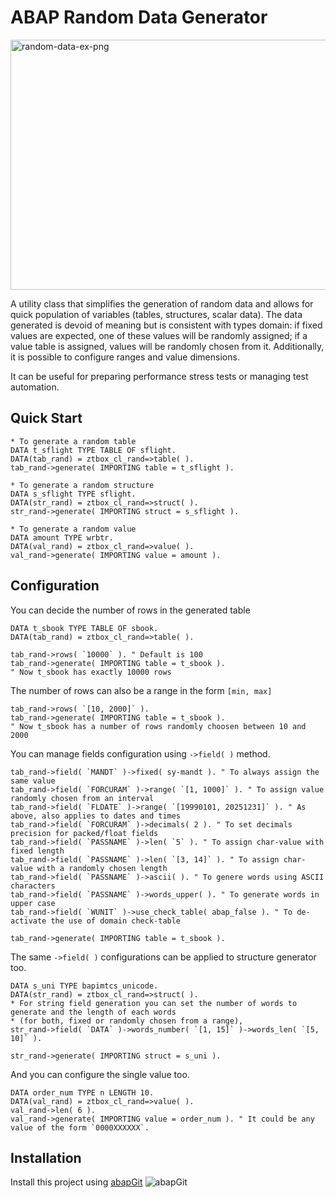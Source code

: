 # ABAP Random Data Generator

<img src="https://i.ibb.co/r3DVCdF/random-data-ex-png.jpg" alt="random-data-ex-png" width="800" height="400">

A utility class that simplifies the generation of random data and allows for quick population of variables (tables, structures, scalar data). 
The data generated is devoid of meaning but is consistent with types domain: if fixed values are expected, one of these values will be randomly assigned; if a value table is assigned, values will be randomly chosen from it. Additionally, it is possible to configure ranges and value dimensions. 

 It can be useful for preparing performance stress tests or managing test automation.
 
 ## Quick Start
 
 ```abap
 * To generate a random table
 DATA t_sflight TYPE TABLE OF sflight.
 DATA(tab_rand) = ztbox_cl_rand=>table( ).
 tab_rand->generate( IMPORTING table = t_sflight ).
 
 * To generate a random structure
 DATA s_sflight TYPE sflight.
 DATA(str_rand) = ztbox_cl_rand=>struct( ).
 str_rand->generate( IMPORTING struct = s_sflight ).
 
 * To generate a random value
 DATA amount TYPE wrbtr.
 DATA(val_rand) = ztbox_cl_rand=>value( ).
 val_rand->generate( IMPORTING value = amount ).
 ```
 
 ## Configuration

 You can decide the number of rows in the generated table
 
 ```abap
 DATA t_sbook TYPE TABLE OF sbook.
 DATA(tab_rand) = ztbox_cl_rand=>table( ).

 tab_rand->rows( `10000` ). " Default is 100
 tab_rand->generate( IMPORTING table = t_sbook ). 
 " Now t_sbook has exactly 10000 rows 
 ```
 The number of rows can also be a range in the form `[min, max]`
 
 ```abap
 tab_rand->rows( `[10, 2000]` ).
 tab_rand->generate( IMPORTING table = t_sbook ). 
 " Now t_sbook has a number of rows randomly choosen between 10 and 2000
 ```
 You can manage fields configuration using `->field( )` method.
 
 ```abap
 tab_rand->field( `MANDT` )->fixed( sy-mandt ). " To always assign the same value
 tab_rand->field( `FORCURAM` )->range( `[1, 1000]` ). " To assign value randomly chosen from an interval
 tab_rand->field( `FLDATE` )->range( `[19990101, 20251231]` ). " As above, also applies to dates and times
 tab_rand->field( `FORCURAM` )->decimals( 2 ). " To set decimals precision for packed/float fields
 tab_rand->field( `PASSNAME` )->len( `5` ). " To assign char-value with fixed length
 tab_rand->field( `PASSNAME` )->len( `[3, 14]` ). " To assign char-value with a randomly chosen length
 tab_rand->field( `PASSNAME` )->ascii( ). " To genere words using ASCII characters
 tab_rand->field( `PASSNAME` )->words_upper( ). " To generate words in upper case
 tab_rand->field( `WUNIT` )->use_check_table( abap_false ). " To de-activate the use of domain check-table
 
 tab_rand->generate( IMPORTING table = t_sbook ).
 ```
 The same `->field( )` configurations can be applied to structure generator too.
 
 ```abap
 DATA s_uni TYPE bapimtcs_unicode.
 DATA(str_rand) = ztbox_cl_rand=>struct( ).
 * For string field generation you can set the number of words to generate and the length of each words 
 * (for both, fixed or randomly chosen from a range),
 str_rand->field( `DATA` )->words_number( `[1, 15]` )->words_len( `[5, 10]` ). 
 
 str_rand->generate( IMPORTING struct = s_uni ).
 ```

And you can configure the single value too.

```abap
DATA order_num TYPE n LENGTH 10.
DATA(val_rand) = ztbox_cl_rand=>value( ).
val_rand->len( 6 ).
val_rand->generate( IMPORTING value = order_num ). " It could be any value of the form `0000XXXXXX`.
```

## Installation
Install this project using [abapGit](https://abapgit.org/) ![abapGit](https://docs.abapgit.org/img/favicon.png)
